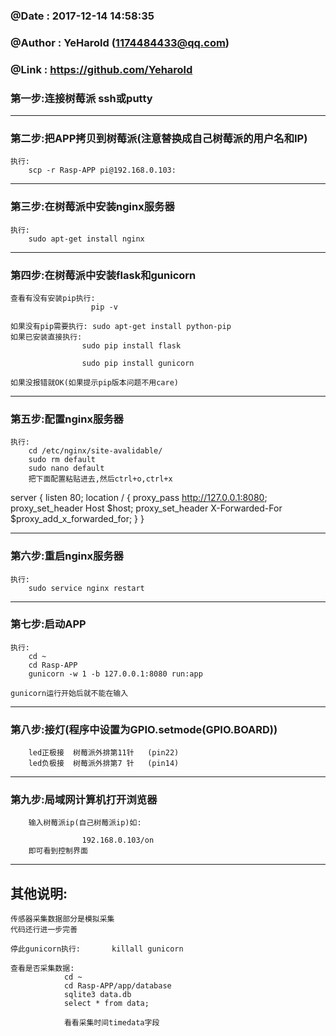 ### @Date    : 2017-12-14 14:58:35
### @Author  : YeHarold (1174484433@qq.com)
### @Link    : https://github.com/Yeharold

### 第一步:连接树莓派   ssh或putty

----------------------------------------------
### 第二步:把APP拷贝到树莓派(注意替换成自己树莓派的用户名和IP)
	执行:
	 	scp -r Rasp-APP pi@192.168.0.103:

-------------------------------------------
### 第三步:在树莓派中安装nginx服务器
	执行:
		sudo apt-get install nginx

------------------------------------------------
### 第四步:在树莓派中安装flask和gunicorn
	查看有没有安装pip执行:
					  pip -v

	如果没有pip需要执行: sudo apt-get install python-pip
	如果已安装直接执行:
					sudo pip install flask
							
					sudo pip install gunicorn

	如果没报错就OK(如果提示pip版本问题不用care)

-------------------------------------------------

### 第五步:配置nginx服务器
	执行:
		cd /etc/nginx/site-avalidable/
		sudo rm default
		sudo nano default 
		把下面配置粘贴进去,然后ctrl+o,ctrl+x
	
server {
    listen 80;
    location / {
        proxy_pass http://127.0.0.1:8080; 
        proxy_set_header Host $host;
        proxy_set_header X-Forwarded-For $proxy_add_x_forwarded_for;
    }
}

--------------------------------------------------

### 第六步:重启nginx服务器
	执行:	
		sudo service nginx restart

--------------------------------------------------
### 第七步:启动APP
	执行:
		cd ~
		cd Rasp-APP
		gunicorn -w 1 -b 127.0.0.1:8080 run:app

	gunicorn运行开始后就不能在输入

-------------------------------------------------
### 第八步:接灯(程序中设置为GPIO.setmode(GPIO.BOARD))
		led正极接	树莓派外排第11针	(pin22)
		led负极接	树莓派外排第7 针 	(pin14)

-------------------------------------------------
### 第九步:局域网计算机打开浏览器
		输入树莓派ip(自己树莓派ip)如:

					192.168.0.103/on
		即可看到控制界面
		
-------------------------------------------------
## 其他说明:
	传感器采集数据部分是模拟采集
	代码还行进一步完善

	停此gunicorn执行:		killall gunicorn

	查看是否采集数据:		
				cd ~
				cd Rasp-APP/app/database
				sqlite3 data.db
				select * from data;

				看看采集时间timedata字段



		
		